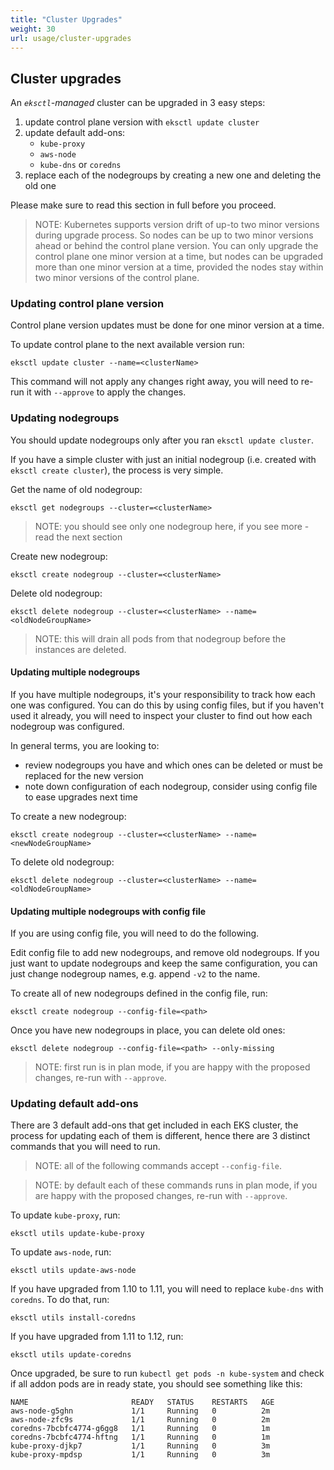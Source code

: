 ```yaml
---
title: "Cluster Upgrades"
weight: 30
url: usage/cluster-upgrades
---
```


## Cluster upgrades

An _`eksctl`-managed_ cluster can be upgraded in 3 easy steps:

1. update control plane version with `eksctl update cluster`
2. update default add-ons:
    - `kube-proxy`
    - `aws-node`
    - `kube-dns` or `coredns`
3. replace each of the nodegroups by creating a new one and deleting the old one

Please make sure to read this section in full before you proceed.

> NOTE: Kubernetes supports version drift of up-to two minor versions during upgrade
process. So nodes can be up to two minor versions ahead or behind the control plane
version. You can only upgrade the control plane one minor version at a time, but
nodes can be upgraded more than one minor version at a time, provided the nodes stay
within two minor versions of the control plane.

### Updating control plane version

Control plane version updates must be done for one minor version at a time.

To update control plane to the next available version run:

```
eksctl update cluster --name=<clusterName>
```

This command will not apply any changes right away, you will need to re-run it with
`--approve` to apply the changes.

### Updating nodegroups

You should update nodegroups only after you ran `eksctl update cluster`.

If you have a simple cluster with just an initial nodegroup (i.e. created with
`eksctl create cluster`), the process is very simple.

Get the name of old nodegroup:

```
eksctl get nodegroups --cluster=<clusterName>
```

> NOTE: you should see only one nodegroup here, if you see more - read the next section

Create new nodegroup:

```
eksctl create nodegroup --cluster=<clusterName>
```

Delete old nodegroup:

```
eksctl delete nodegroup --cluster=<clusterName> --name=<oldNodeGroupName>
```

> NOTE: this will drain all pods from that nodegroup before the instances are deleted.

#### Updating multiple nodegroups

If you have multiple nodegroups, it's your responsibility to track how each one was configured.
You can do this by using config files, but if you haven't used it already, you will need to inspect
your cluster to find out how each nodegroup was configured.

In general terms, you are looking to:

- review nodegroups you have and which ones can be deleted or must be replaced for the new version
- note down configuration of each nodegroup, consider using config file to ease upgrades next time

To create a new nodegroup:

```
eksctl create nodegroup --cluster=<clusterName> --name=<newNodeGroupName>
```

To delete old nodegroup:

```
eksctl delete nodegroup --cluster=<clusterName> --name=<oldNodeGroupName>
```

#### Updating multiple nodegroups with config file

If you are using config file, you will need to do the following.

Edit config file to add new nodegroups, and remove old nodegroups.
If you just want to update nodegroups and keep the same configuration,
you can just change nodegroup names, e.g. append `-v2` to the name.

To create all of new nodegroups defined in the config file, run:

```
eksctl create nodegroup --config-file=<path>
```

Once you have new nodegroups in place, you can delete old ones:

```
eksctl delete nodegroup --config-file=<path> --only-missing
```

> NOTE: first run is in plan mode, if you are happy with the proposed
> changes, re-run with `--approve`.

### Updating default add-ons

There are 3 default add-ons that get included in each EKS cluster, the process for updating each of them is different, hence
there are 3 distinct commands that you will need to run.

> NOTE: all of the following commands accept `--config-file`.

> NOTE: by default each of these commands runs in plan mode,
> if you are happy with the proposed changes, re-run with `--approve`.

To update `kube-proxy`, run:

```
eksctl utils update-kube-proxy
```

To update `aws-node`, run:

```
eksctl utils update-aws-node
```

If you have upgraded from 1.10 to 1.11, you will need to replace `kube-dns` with `coredns`.
To do that, run:

```
eksctl utils install-coredns
```

If you have upgraded from 1.11 to 1.12, run:

```
eksctl utils update-coredns
```

Once upgraded, be sure to run `kubectl get pods -n kube-system` and check if all addon pods are in ready state, you should see
something like this:

```
NAME                       READY   STATUS    RESTARTS   AGE
aws-node-g5ghn             1/1     Running   0          2m
aws-node-zfc9s             1/1     Running   0          2m
coredns-7bcbfc4774-g6gg8   1/1     Running   0          1m
coredns-7bcbfc4774-hftng   1/1     Running   0          1m
kube-proxy-djkp7           1/1     Running   0          3m
kube-proxy-mpdsp           1/1     Running   0          3m
```
